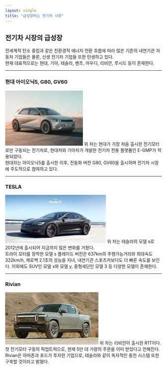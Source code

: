 ```yaml
---
layout: single
title: "급성장하는 전기차 시장"
---
```


## 전기차 시장의 급성장  
전세계적 탄소 중립과 같은 친환경적 에너지 전환 흐름에 따라 많은 기존의 내연기관 자동차 기업들은 물론, 신생 전기차 기업들 또한 탄생하고 있다.  
현재 대표적으로는 현대, 기아, 테슬라, 벤츠, 아우디, 리비안, 루시드 등이 존재한다.  

---

### 현대 아이오닉5, G80, GV60  
![Hyundai_ioniq_5](/assets/images/ioniq5.jfif)
위 차는 현대가 가장 처음 출시한 전기모터로만 구동되는 전기차로, 현대차와 기아차가 개발한 전기차 전용 플랫폼인 E-GMP가 적용되었다.  
현대차는 아이오닉5를 출시한 이후, 전동화 버전 G80, GV60을 출시하며 전기차 시장에 주도적으로 참여하고 있다.  

---

### TESLA  
![Tesla_model_s](assets/images/tsla.jfif)
위 차는 테슬라의 모델 s로 2012년에 출시되어 지금까지 많은 변화를 거쳤다.  
트라이 모터를 장착한 모델 s 플레이드 버전은 637km의 주행가능거리와 최대속도 322km/h, 제로백 2.1초의 성능을 지녀, 내연기관 스포츠카보다도 더 빠른 속도를 보인다. 
이외에도 SUV인 모델 x와 모델 y, 중형세단인 모델 3 등 다양한 모델이 존재한다.  

---

### Rivian  
![Rivian_R1T](assets/images/r1t.jfif)
위 차는 리비안이 출시한 R1T이다.  
첫 전기모터 구동의 픽업트럭으로, 현재 5만 대 가량의 주문을 이미 받았다고 전해진다.  
Rivian은 아마존과 포드가 투자한 기업으로, 테슬라와 같이 독자적인 충전 시스템 또한 구축할 것이라고 밝혔다. 
